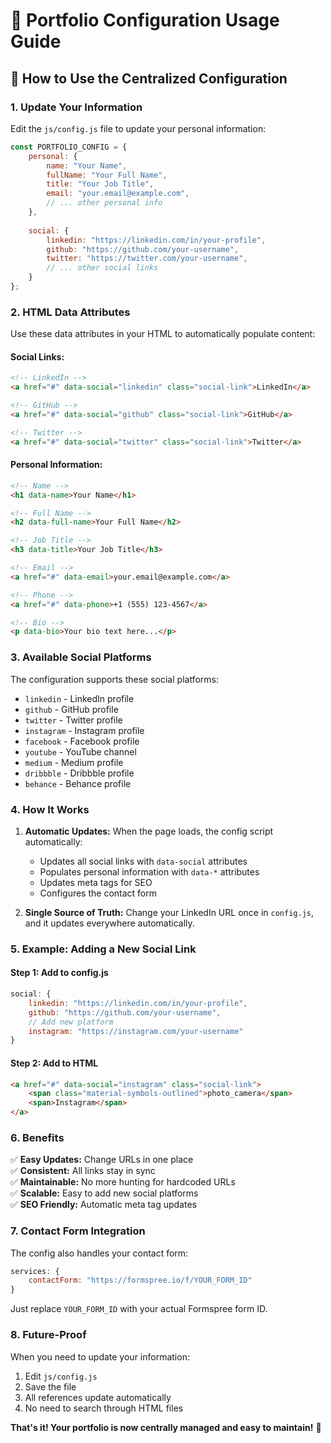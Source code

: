 # 📝 Portfolio Configuration Usage Guide

## 🎯 **How to Use the Centralized Configuration**

### **1. Update Your Information**

Edit the `js/config.js` file to update your personal information:

```javascript
const PORTFOLIO_CONFIG = {
    personal: {
        name: "Your Name",
        fullName: "Your Full Name",
        title: "Your Job Title",
        email: "your.email@example.com",
        // ... other personal info
    },
    
    social: {
        linkedin: "https://linkedin.com/in/your-profile",
        github: "https://github.com/your-username",
        twitter: "https://twitter.com/your-username",
        // ... other social links
    }
};
```

### **2. HTML Data Attributes**

Use these data attributes in your HTML to automatically populate content:

#### **Social Links:**
```html
<!-- LinkedIn -->
<a href="#" data-social="linkedin" class="social-link">LinkedIn</a>

<!-- GitHub -->
<a href="#" data-social="github" class="social-link">GitHub</a>

<!-- Twitter -->
<a href="#" data-social="twitter" class="social-link">Twitter</a>
```

#### **Personal Information:**
```html
<!-- Name -->
<h1 data-name>Your Name</h1>

<!-- Full Name -->
<h2 data-full-name>Your Full Name</h2>

<!-- Job Title -->
<h3 data-title>Your Job Title</h3>

<!-- Email -->
<a href="#" data-email>your.email@example.com</a>

<!-- Phone -->
<a href="#" data-phone>+1 (555) 123-4567</a>

<!-- Bio -->
<p data-bio>Your bio text here...</p>
```

### **3. Available Social Platforms**

The configuration supports these social platforms:

- `linkedin` - LinkedIn profile
- `github` - GitHub profile
- `twitter` - Twitter profile
- `instagram` - Instagram profile
- `facebook` - Facebook profile
- `youtube` - YouTube channel
- `medium` - Medium profile
- `dribbble` - Dribbble profile
- `behance` - Behance profile

### **4. How It Works**

1. **Automatic Updates:** When the page loads, the config script automatically:
   - Updates all social links with `data-social` attributes
   - Populates personal information with `data-*` attributes
   - Updates meta tags for SEO
   - Configures the contact form

2. **Single Source of Truth:** Change your LinkedIn URL once in `config.js`, and it updates everywhere automatically.

### **5. Example: Adding a New Social Link**

#### **Step 1:** Add to config.js
```javascript
social: {
    linkedin: "https://linkedin.com/in/your-profile",
    github: "https://github.com/your-username",
    // Add new platform
    instagram: "https://instagram.com/your-username"
}
```

#### **Step 2:** Add to HTML
```html
<a href="#" data-social="instagram" class="social-link">
    <span class="material-symbols-outlined">photo_camera</span>
    <span>Instagram</span>
</a>
```

### **6. Benefits**

✅ **Easy Updates:** Change URLs in one place  
✅ **Consistent:** All links stay in sync  
✅ **Maintainable:** No more hunting for hardcoded URLs  
✅ **Scalable:** Easy to add new social platforms  
✅ **SEO Friendly:** Automatic meta tag updates  

### **7. Contact Form Integration**

The config also handles your contact form:

```javascript
services: {
    contactForm: "https://formspree.io/f/YOUR_FORM_ID"
}
```

Just replace `YOUR_FORM_ID` with your actual Formspree form ID.

### **8. Future-Proof**

When you need to update your information:
1. Edit `js/config.js`
2. Save the file
3. All references update automatically
4. No need to search through HTML files

**That's it! Your portfolio is now centrally managed and easy to maintain!** 🚀
